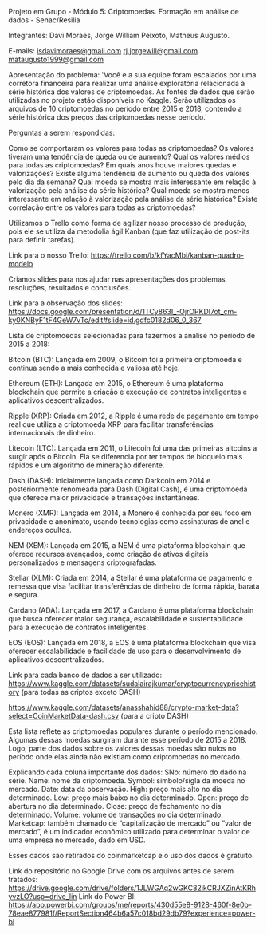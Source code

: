 Projeto em Grupo - Módulo 5: Criptomoedas.
Formação em análise de dados - Senac/Resilia

Integrantes:
Davi Moraes,
Jorge William Peixoto,
Matheus Augusto.


E-mails:
isdavimoraes@gmail.com
rj.jorgewill@gmail.com
mataugusto1999@gmail.com


Apresentação do problema:
'Você e a sua equipe foram escalados por uma corretora financeira para realizar uma análise exploratória relacionada à série histórica dos valores de criptomoedas.
As fontes de dados que serão utilizadas no projeto estão disponíveis no Kaggle. Serão utilizados os arquivos de 10 criptomoedas no período entre 2015 e 2018, contendo a série histórica dos preços das criptomoedas nesse período.'

Perguntas a serem respondidas:

Como se comportaram os valores para todas as criptomoedas? Os valores tiveram uma tendência de queda ou de aumento?
Qual os valores médios para todas as criptomoedas?
Em quais anos houve maiores quedas e valorizações?
Existe alguma tendência de aumento ou queda dos valores pelo dia da semana?
Qual moeda se mostra mais interessante em relação à valorização pela análise da série histórica?
Qual moeda se mostra menos interessante em relação à valorização pela análise da série histórica?
Existe correlação entre os valores para todas as criptomoedas?

Utilizamos o Trello como forma de agilizar nosso processo de produção, pois ele se utiliza da metodolia ágil Kanban (que faz utilização de post-its para definir tarefas).

Link para o nosso Trello:
https://trello.com/b/kfYacMbi/kanban-quadro-modelo

Criamos slides para nos ajudar nas apresentações dos problemas, resoluções, resultados e conclusões.

Link para a observação dos slides: https://docs.google.com/presentation/d/1TCy863I_-OjrOPKDl7ot_cm-ky0KNByF1tF4GeW7vTc/edit#slide=id.gdfc0182d06_0_367


Lista de criptomoedas selecionadas para fazermos a análise no período de 2015 a 2018:

Bitcoin (BTC): Lançada em 2009, o Bitcoin foi a primeira criptomoeda e continua sendo a mais conhecida e valiosa até hoje.

Ethereum (ETH): Lançada em 2015, o Ethereum é uma plataforma blockchain que permite a criação e execução de contratos inteligentes e aplicativos descentralizados.

Ripple (XRP): Criada em 2012, a Ripple é uma rede de pagamento em tempo real que utiliza a criptomoeda XRP para facilitar transferências internacionais de dinheiro.

Litecoin (LTC): Lançada em 2011, o Litecoin foi uma das primeiras altcoins a surgir após o Bitcoin. Ela se diferencia por ter tempos de bloqueio mais rápidos e um algoritmo de mineração diferente.

Dash (DASH): Inicialmente lançada como Darkcoin em 2014 e posteriormente renomeada para Dash (Digital Cash), é uma criptomoeda que oferece maior privacidade e transações instantâneas.

Monero (XMR): Lançada em 2014, a Monero é conhecida por seu foco em privacidade e anonimato, usando tecnologias como assinaturas de anel e endereços ocultos.

NEM (XEM): Lançada em 2015, a NEM é uma plataforma blockchain que oferece recursos avançados, como criação de ativos digitais personalizados e mensagens criptografadas.

Stellar (XLM): Criada em 2014, a Stellar é uma plataforma de pagamento e remessa que visa facilitar transferências de dinheiro de forma rápida, barata e segura.

Cardano (ADA): Lançada em 2017, a Cardano é uma plataforma blockchain que busca oferecer maior segurança, escalabilidade e sustentabilidade para a execução de contratos inteligentes.

EOS (EOS): Lançada em 2018, a EOS é uma plataforma blockchain que visa oferecer escalabilidade e facilidade de uso para o desenvolvimento de aplicativos descentralizados.



Link para cada banco de dados a ser utilizado:
https://www.kaggle.com/datasets/sudalairajkumar/cryptocurrencypricehistory
(para todas as criptos exceto DASH)

https://www.kaggle.com/datasets/anasshahid88/crypto-market-data?select=CoinMarketData-dash.csv
(para a cripto DASH)


Esta lista reflete as criptomoedas populares durante o período mencionado.
Algumas dessas moedas surgiram durante esse período de 2015 a 2018. Logo, parte dos dados sobre os valores dessas moedas são nulos no período onde elas ainda não existiam como criptomoedas no mercado.


Explicando cada coluna importante dos dados:
SNo:
número do dado na série.
Name: nome da criptomoeda.
Symbol: simbolo/sigla da moeda no mercado.
Date:
data da observação.
High:
preço mais alto no dia determinado.
Low:
preço mais baixo no dia determinado.
Open:
preço de abertura no dia determinado.
Close:
preço de fechamento no dia determinado.
Volume:
volume de transações no dia determinado.
Marketcap:
também chamado de “capitalização de mercado” ou “valor de mercado”, é um indicador econômico utilizado para determinar o valor de uma empresa no mercado, dado em USD.

Esses dados são retirados do coinmarketcap e o uso dos dados é gratuito.

Link do repositório no Google Drive com os arquivos antes de serem tratados:
https://drive.google.com/drive/folders/1JLWGAq2wGKC82ikCRJXZinAtKRhyvzLO?usp=drive_lin
Link do Power BI:
https://app.powerbi.com/groups/me/reports/430d55e8-9128-460f-8e0b-78eae877981f/ReportSection464b6a57c018bd29db79?experience=power-bi
